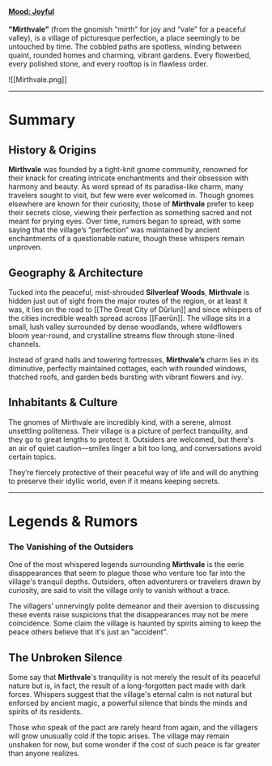 #### [Mood: Joyful](https://open.spotify.com/user/bezoing/playlist/6KbY8nK4vdGO0zaSuoXEFr)

**"Mirthvale"** (from the gnomish “mirth” for joy and “vale” for a peaceful valley), is a village of picturesque perfection, a place seemingly to be untouched by time. The cobbled paths are spotless, winding between quaint, rounded homes and charming, vibrant gardens. Every flowerbed, every polished stone, and every rooftop is in flawless order.

![[Mirthvale.png]]

---
# Summary

## History & Origins

**Mirthvale** was founded by a tight-knit gnome community, renowned for their knack for creating intricate enchantments and their obsession with harmony and beauty. As word spread of its paradise-like charm, many travelers sought to visit, but few were ever welcomed in. Though gnomes elsewhere are known for their curiosity, those of **Mirthvale** prefer to keep their secrets close, viewing their perfection as something sacred and not meant for prying eyes. Over time, rumors began to spread, with some saying that the village’s “perfection” was maintained by ancient enchantments of a questionable nature, though these whispers remain unproven.

## Geography & Architecture

Tucked into the peaceful, mist-shrouded **Silverleaf Woods**, **Mirthvale** is hidden just out of sight from the major routes of the region, or at least it was, it lies on the road to [[The Great City of Dûrlun]] and since whispers of the cities incredible wealth spread across [[Faerûn]]. The village sits in a small, lush valley surrounded by dense woodlands, where wildflowers bloom year-round, and crystalline streams flow through stone-lined channels. 

Instead of grand halls and towering fortresses, **Mirthvale’s** charm lies in its diminutive, perfectly maintained cottages, each with rounded windows, thatched roofs, and garden beds bursting with vibrant flowers and ivy.

## Inhabitants & Culture

The gnomes of Mirthvale are incredibly kind, with a serene, almost unsettling politeness. Their village is a picture of perfect tranquility, and they go to great lengths to protect it. Outsiders are welcomed, but there's an air of quiet caution—smiles linger a bit too long, and conversations avoid certain topics. 

They’re fiercely protective of their peaceful way of life and will do anything to preserve their idyllic world, even if it means keeping secrets.

---
# Legends & Rumors
### The Vanishing of the Outsiders

One of the most whispered legends surrounding **Mirthvale** is the eerie disappearances that seem to plague those who venture too far into the village's tranquil depths. Outsiders, often adventurers or travelers drawn by curiosity, are said to visit the village only to vanish without a trace. 

The villagers’ unnervingly polite demeanor and their aversion to discussing these events raise suspicions that the disappearances may not be mere coincidence. Some claim the village is haunted by spirits aiming to keep the peace others believe that it's just an "accident".

## The Unbroken Silence

Some say that **Mirthvale**'s tranquility is not merely the result of its peaceful nature but is, in fact, the result of a long-forgotten pact made with dark forces. Whispers suggest that the village's eternal calm is not natural but enforced by ancient magic, a powerful silence that binds the minds and spirits of its residents. 

Those who speak of the pact are rarely heard from again, and the villagers will grow unusually cold if the topic arises. The village may remain unshaken for now, but some wonder if the cost of such peace is far greater than anyone realizes.

